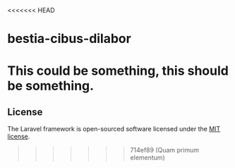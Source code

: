 <<<<<<< HEAD
# bestia-cibus-dilabor
This could be something, this should be something.
=======
## License

The Laravel framework is open-sourced software licensed under the [MIT license](https://opensource.org/licenses/MIT).
>>>>>>> 714ef89 (Quam primum elementum)
